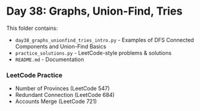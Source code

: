 # Day 38: Graphs, Union-Find, Tries

This folder contains:
- `day38_graphs_unionfind_tries_intro.py` - Examples of DFS Connected Components and Union-Find Basics  
- `practice_solutions.py` - LeetCode-style problems & solutions  
- `README.md` - Documentation

### LeetCode Practice
- Number of Provinces (LeetCode 547)  
- Redundant Connection (LeetCode 684)  
- Accounts Merge (LeetCode 721)